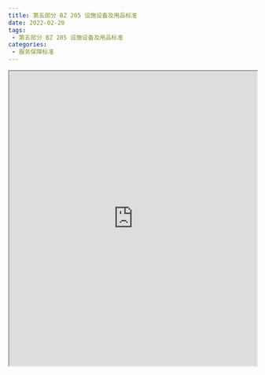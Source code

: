 ```yaml
---
title: 第五部分 BZ 205 设施设备及用品标准
date: 2022-02-20
tags:
 - 第五部分 BZ 205 设施设备及用品标准
categories:
 - 服务保障标准
---
```




<iframe src="https://wanli.yourtools.icu/pdf/web/viewer.html?file=https://vkceyugu.cdn.bspapp.com/VKCEYUGU-f2824a45-8901-4778-8647-e91230414af7/a90f6a90-7f1a-4919-808b-d7d81f4be715.pdf" width="100%" height="600px"></iframe>
